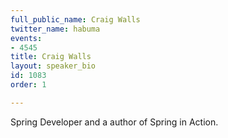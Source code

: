```yaml
---
full_public_name: Craig Walls
twitter_name: habuma
events:
- 4545
title: Craig Walls
layout: speaker_bio
id: 1083
order: 1

---
```

Spring Developer and a author of Spring in Action.